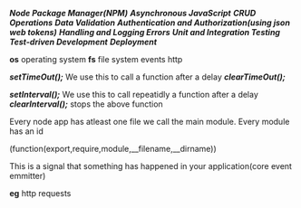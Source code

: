 <!-- IMPORTANT TOPIC -->

***Node Package Manager(NPM)***
***Asynchronous JavaScript***
***CRUD Operations***
***Data Validation***
***Authentication and Authorization(using json web tokens)***
***Handling and Logging Errors***
***Unit and Integration Testing***
***Test-driven Development***
***Deployment***


  









<!-- Node Core -->
**os** operating system
**fs** file system
events
http

<!-- global objects in javascript -->

***setTimeOut();***
We use this to call a function after a delay
***clearTimeOut();***

***setInterval();***
We use this to call repeatidly a function after a delay
***clearInterval();***
stops the above function

<!-- MODULES -->
Every node app has atleast one file we call the main module.
Every module has an id


<!-- MODULE WRAPPER FUNCTION -->

  (function(export,require,module,__filename,__dirname))

  <!-- Events  -->
  This is a signal that something has happened in your application(core event emmitter)

  **eg**
  http requests

